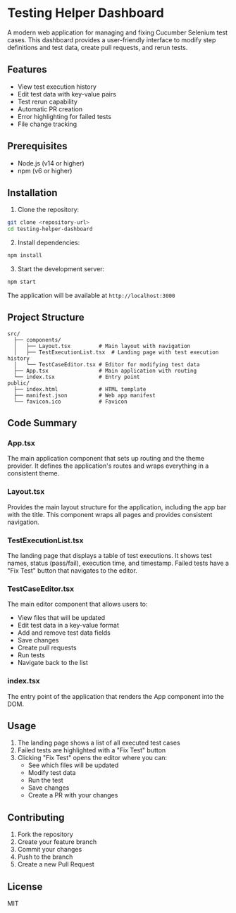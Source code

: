 # Testing Helper Dashboard

A modern web application for managing and fixing Cucumber Selenium test cases. This dashboard provides a user-friendly interface to modify step definitions and test data, create pull requests, and rerun tests.

## Features

- View test execution history
- Edit test data with key-value pairs
- Test rerun capability
- Automatic PR creation
- Error highlighting for failed tests
- File change tracking

## Prerequisites

- Node.js (v14 or higher)
- npm (v6 or higher)

## Installation

1. Clone the repository:
```bash
git clone <repository-url>
cd testing-helper-dashboard
```

2. Install dependencies:
```bash
npm install
```

3. Start the development server:
```bash
npm start
```

The application will be available at `http://localhost:3000`

## Project Structure

```
src/
  ├── components/
  │   ├── Layout.tsx         # Main layout with navigation
  │   ├── TestExecutionList.tsx  # Landing page with test execution history
  │   └── TestCaseEditor.tsx # Editor for modifying test data
  ├── App.tsx                # Main application with routing
  └── index.tsx              # Entry point
public/
  ├── index.html             # HTML template
  ├── manifest.json          # Web app manifest
  └── favicon.ico            # Favicon
```

## Code Summary

### App.tsx
The main application component that sets up routing and the theme provider. It defines the application's routes and wraps everything in a consistent theme.

### Layout.tsx
Provides the main layout structure for the application, including the app bar with the title. This component wraps all pages and provides consistent navigation.

### TestExecutionList.tsx
The landing page that displays a table of test executions. It shows test names, status (pass/fail), execution time, and timestamp. Failed tests have a "Fix Test" button that navigates to the editor.

### TestCaseEditor.tsx
The main editor component that allows users to:
- View files that will be updated
- Edit test data in a key-value format
- Add and remove test data fields
- Save changes
- Create pull requests
- Run tests
- Navigate back to the list

### index.tsx
The entry point of the application that renders the App component into the DOM.

## Usage

1. The landing page shows a list of all executed test cases
2. Failed tests are highlighted with a "Fix Test" button
3. Clicking "Fix Test" opens the editor where you can:
   - See which files will be updated
   - Modify test data
   - Run the test
   - Save changes
   - Create a PR with your changes

## Contributing

1. Fork the repository
2. Create your feature branch
3. Commit your changes
4. Push to the branch
5. Create a new Pull Request

## License

MIT 